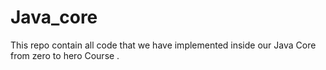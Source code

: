 # Java_core
This repo contain all code that we have implemented inside our Java Core from zero to hero Course . 
